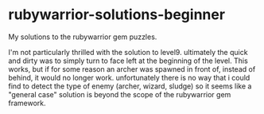 rubywarrior-solutions-beginner
==============================

My solutions to the rubywarrior gem puzzles.


I'm not particularly thrilled with the solution to level9. ultimately the quick and dirty was to simply turn to face left at the beginning of the level. This works, but if for some reason an archer was spawned in front of, instead of behind, it would no longer work. unfortunately there is no way that i could find to detect the type of enemy (archer, wizard, sludge) so it seems like a "general case" solution is beyond the scope of the rubywarrior gem framework.
